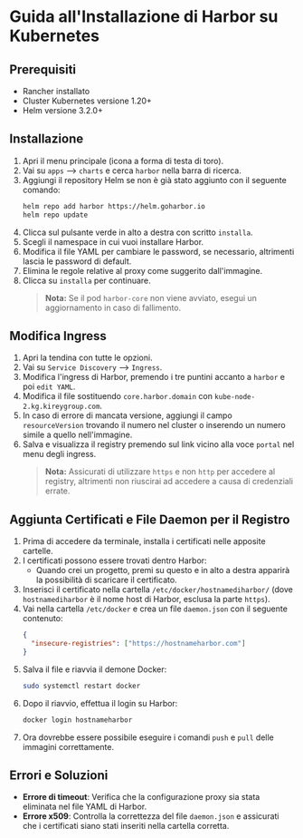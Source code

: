 # Guida all'Installazione di Harbor su Kubernetes

## Prerequisiti

- Rancher installato
- Cluster Kubernetes versione 1.20+
- Helm versione 3.2.0+

## Installazione

1. Apri il menu principale (icona a forma di testa di toro).
2. Vai su `apps` --> `charts` e cerca `harbor` nella barra di ricerca.
3. Aggiungi il repository Helm se non è già stato aggiunto con il seguente comando:
   ```sh
   helm repo add harbor https://helm.goharbor.io
   helm repo update
   ```
4. Clicca sul pulsante verde in alto a destra con scritto `installa`.
5. Scegli il namespace in cui vuoi installare Harbor.
6. Modifica il file YAML per cambiare le password, se necessario, altrimenti lascia le password di default.
7. Elimina le regole relative al proxy come suggerito dall'immagine.
8. Clicca su `installa` per continuare.
   > **Nota:** Se il pod `harbor-core` non viene avviato, esegui un aggiornamento in caso di fallimento.

## Modifica Ingress

1. Apri la tendina con tutte le opzioni.
2. Vai su `Service Discovery` --> `Ingress`.
3. Modifica l'ingress di Harbor, premendo i tre puntini accanto a `harbor` e poi `edit YAML`.
4. Modifica il file sostituendo `core.harbor.domain` con `kube-node-2.kg.kireygroup.com`.
5. In caso di errore di mancata versione, aggiungi il campo `resourceVersion` trovando il numero nel cluster o inserendo un numero simile a quello nell'immagine.
6. Salva e visualizza il registry premendo sul link vicino alla voce `portal` nel menu degli ingress.
   > **Nota:** Assicurati di utilizzare `https` e non `http` per accedere al registry, altrimenti non riuscirai ad accedere a causa di credenziali errate.

## Aggiunta Certificati e File Daemon per il Registro

1. Prima di accedere da terminale, installa i certificati nelle apposite cartelle.
2. I certificati possono essere trovati dentro Harbor:
   - Quando crei un progetto, premi su questo e in alto a destra apparirà la possibilità di scaricare il certificato.
3. Inserisci il certificato nella cartella `/etc/docker/hostnamediharbor/` (dove `hostnamediharbor` è il nome host di Harbor, esclusa la parte `https`).
4. Vai nella cartella `/etc/docker` e crea un file `daemon.json` con il seguente contenuto:
   ```json
   {
     "insecure-registries": ["https://hostnameharbor.com"]
   }
   ```
5. Salva il file e riavvia il demone Docker:
   ```sh
   sudo systemctl restart docker
   ```
6. Dopo il riavvio, effettua il login su Harbor:
   ```sh
   docker login hostnameharbor
   ```
7. Ora dovrebbe essere possibile eseguire i comandi `push` e `pull` delle immagini correttamente.

## Errori e Soluzioni

- **Errore di timeout**: Verifica che la configurazione proxy sia stata eliminata nel file YAML di Harbor.
- **Errore x509**: Controlla la correttezza del file `daemon.json` e assicurati che i certificati siano stati inseriti nella cartella corretta.

